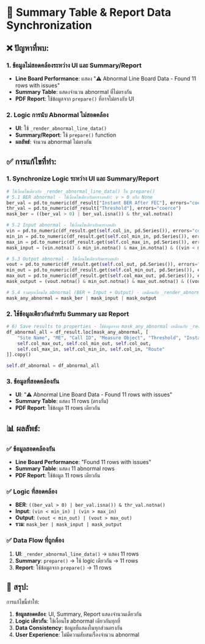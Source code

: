 # 🔧 **Summary Table & Report Data Synchronization**

## ❌ **ปัญหาที่พบ:**

### **1. ข้อมูลไม่สอดคล้องระหว่าง UI และ Summary/Report**
- **Line Board Performance**: แสดง "⚠️ Abnormal Line Board Data - Found 11 rows with issues"
- **Summary Table**: แสดงจำนวน abnormal ที่ไม่ตรงกัน
- **PDF Report**: ใช้ข้อมูลจาก `prepare()` ที่อาจไม่ตรงกับ UI

### **2. Logic การนับ Abnormal ไม่สอดคล้อง**
- **UI**: ใช้ `_render_abnormal_line_data()` 
- **Summary/Report**: ใช้ `prepare()` function
- **ผลลัพธ์**: จำนวน abnormal ไม่ตรงกัน

## ✅ **การแก้ไขที่ทำ:**

### **1. Synchronize Logic ระหว่าง UI และ Summary/Report**
```python
# ใช้เงื่อนไขเดียวกับ _render_abnormal_line_data() ใน prepare()
# 5.1 BER abnormal - ใช้เงื่อนไขเดียวกับตารางหลัก: v > 0 หรือ None
ber_val = pd.to_numeric(df_result["Instant BER After FEC"], errors="coerce")
thr_val = pd.to_numeric(df_result["Threshold"], errors="coerce")
mask_ber = ((ber_val > 0) | ber_val.isna()) & thr_val.notna()

# 5.2 Input abnormal - ใช้เงื่อนไขเดียวกับตารางหลัก
vin = pd.to_numeric(df_result.get(self.col_in, pd.Series()), errors="coerce")
min_in = pd.to_numeric(df_result.get(self.col_min_in, pd.Series()), errors="coerce")
max_in = pd.to_numeric(df_result.get(self.col_max_in, pd.Series()), errors="coerce")
mask_input = (vin.notna() & min_in.notna() & max_in.notna() & ((vin < min_in) | (vin > max_in)))

# 5.3 Output abnormal - ใช้เงื่อนไขเดียวกับตารางหลัก
vout = pd.to_numeric(df_result.get(self.col_out, pd.Series()), errors="coerce")
min_out = pd.to_numeric(df_result.get(self.col_min_out, pd.Series()), errors="coerce")
max_out = pd.to_numeric(df_result.get(self.col_max_out, pd.Series()), errors="coerce")
mask_output = (vout.notna() & min_out.notna() & max_out.notna() & ((vout < min_out) | (vout > max_out)))

# 5.4 รวมทุกเงื่อนไข abnormal (BER + Input + Output) - เหมือนกับ _render_abnormal_line_data()
mask_any_abnormal = mask_ber | mask_input | mask_output
```

### **2. ใช้ข้อมูลเดียวกันสำหรับ Summary และ Report**
```python
# 6) Save results to properties - ใช้ข้อมูลจาก mask_any_abnormal เหมือนกับ _render_abnormal_line_data()
df_abnormal_all = df_result.loc[mask_any_abnormal, [
    "Site Name", "ME", "Call ID", "Measure Object", "Threshold", "Instant BER After FEC",
    self.col_max_out, self.col_min_out, self.col_out,
    self.col_max_in, self.col_min_in, self.col_in, "Route"
]].copy()

self.df_abnormal = df_abnormal_all
```

### **3. ข้อมูลที่สอดคล้องกัน**
- **UI**: "⚠️ Abnormal Line Board Data - Found 11 rows with issues"
- **Summary Table**: แสดง 11 rows (ตรงกัน)
- **PDF Report**: ใช้ข้อมูล 11 rows เดียวกัน

## 📊 **ผลลัพธ์:**

### **✅ ข้อมูลสอดคล้องกัน**
- **Line Board Performance**: "Found 11 rows with issues"
- **Summary Table**: แสดง 11 abnormal rows
- **PDF Report**: ใช้ข้อมูล 11 rows เดียวกัน

### **✅ Logic ที่สอดคล้อง**
- **BER**: `((ber_val > 0) | ber_val.isna()) & thr_val.notna()`
- **Input**: `(vin < min_in) | (vin > max_in)`
- **Output**: `(vout < min_out) | (vout > max_out)`
- **รวม**: `mask_ber | mask_input | mask_output`

### **✅ Data Flow ที่ถูกต้อง**
1. **UI**: `_render_abnormal_line_data()` → แสดง 11 rows
2. **Summary**: `prepare()` → ใช้ logic เดียวกัน → 11 rows
3. **Report**: ใช้ข้อมูลจาก `prepare()` → 11 rows

## 🎯 **สรุป:**

การแก้ไขนี้ทำให้:
1. **ข้อมูลสอดคล้อง**: UI, Summary, Report แสดงจำนวนเดียวกัน
2. **Logic เดียวกัน**: ใช้เงื่อนไข abnormal เดียวกันทุกที่
3. **Data Consistency**: ข้อมูลที่แสดงในทุกส่วนตรงกัน
4. **User Experience**: ไม่มีความสับสนเรื่องจำนวน abnormal
